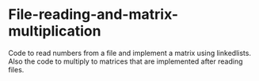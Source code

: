 # File-reading-and-matrix-multiplication
Code to read numbers from a file and implement a matrix using linkedlists. Also the code to multiply to matrices that are implemented after reading files.
